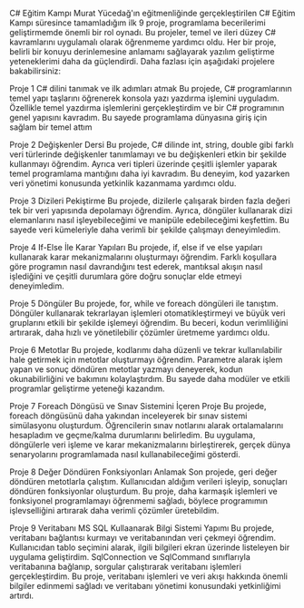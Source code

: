  C# Eğitim Kampı
Murat Yücedağ'ın eğitmenliğinde gerçekleştirilen C# Eğitim Kampı süresince tamamladığım ilk 9 proje, programlama becerilerimi geliştirmemde önemli bir rol oynadı. Bu projeler, temel ve ileri düzey C# kavramlarını uygulamalı olarak öğrenmeme yardımcı oldu. Her bir proje, belirli bir konuyu derinlemesine anlamamı sağlayarak yazılım geliştirme yeteneklerimi daha da güçlendirdi. Daha fazlası için aşağıdaki projelere bakabilirsiniz: 

 Proje 1  C# dilini tanımak ve ilk adımları atmak
Bu projede, C# programlarının temel yapı taşlarını öğrenerek konsola yazı yazdırma işlemini uyguladım. Özellikle temel yazdırma işlemlerini gerçekleştirdim ve bir C# programının genel yapısını kavradım. Bu sayede programlama dünyasına giriş için sağlam bir temel attım

 Proje 2  Değişkenler Dersi
Bu projede, C# dilinde int, string, double gibi farklı veri türlerinde değişkenler tanımlamayı ve bu değişkenleri etkin bir şekilde kullanmayı öğrendim. Ayrıca veri tipleri üzerinde çeşitli işlemler yaparak temel programlama mantığını daha iyi kavradım. Bu deneyim, kod yazarken veri yönetimi konusunda yetkinlik kazanmama yardımcı oldu.

 Proje 3  Dizileri Pekiştirme
Bu projede, dizilerle çalışarak birden fazla değeri tek bir veri yapısında depolamayı öğrendim. Ayrıca, döngüler kullanarak dizi elemanlarını nasıl işleyebileceğimi ve manipüle edebileceğimi keşfettim. Bu sayede veri kümeleriyle daha verimli bir şekilde çalışmayı deneyimledim.

 Proje 4  If-Else İle Karar Yapıları
Bu projede, if, else if ve else yapıları kullanarak karar mekanizmalarını oluşturmayı öğrendim. Farklı koşullara göre programın nasıl davrandığını test ederek, mantıksal akışın nasıl işlediğini ve çeşitli durumlara göre doğru sonuçlar elde etmeyi deneyimledim.

 Proje 5  Döngüler
Bu projede, for, while ve foreach döngüleri ile tanıştım. Döngüler kullanarak tekrarlayan işlemleri otomatikleştirmeyi ve büyük veri gruplarını etkili bir şekilde işlemeyi öğrendim. Bu beceri, kodun verimliliğini artırarak, daha hızlı ve yönetilebilir çözümler üretmeme yardımcı oldu.

 Proje 6  Metotlar
Bu projede, kodlarımı daha düzenli ve tekrar kullanılabilir hale getirmek için metotlar oluşturmayı öğrendim. Parametre alarak işlem yapan ve sonuç döndüren metotlar yazmayı deneyerek, kodun okunabilirliğini ve bakımını kolaylaştırdım. Bu sayede daha modüler ve etkili programlar geliştirme yeteneği kazandım.

 Proje 7  Foreach Döngüsü ve Sınav Sistemini İçeren Proje
Bu projede, foreach döngüsünü daha yakından inceleyerek bir sınav sistemi simülasyonu oluşturdum. Öğrencilerin sınav notlarını alarak ortalamalarını hesapladım ve geçme/kalma durumlarını belirledim. Bu uygulama, döngülerle veri işleme ve karar mekanizmalarını birleştirerek, gerçek dünya senaryolarını programlamada nasıl kullanabileceğimi gösterdi.

 Proje 8  Değer Döndüren Fonksiyonları Anlamak
Son projede, geri değer döndüren metotlarla çalıştım. Kullanıcıdan aldığım verileri işleyip, sonuçları döndüren fonksiyonlar oluşturdum. Bu proje, daha karmaşık işlemleri ve fonksiyonel programlamayı öğrenmemi sağladı, böylece programımın işlevselliğini artırarak daha verimli çözümler üretebildim.

 Proje 9  Veritabanı MS SQL Kullaanarak Bilgi Sistemi Yapımı
Bu projede, veritabanı bağlantısı kurmayı ve veritabanından veri çekmeyi öğrendim. Kullanıcıdan tablo seçimini alarak, ilgili bilgileri ekran üzerinde listeleyen bir uygulama geliştirdim. SqlConnection ve SqlCommand sınıflarıyla veritabanına bağlanıp, sorgular çalıştırarak veritabanı işlemleri gerçekleştirdim. Bu proje, veritabanı işlemleri ve veri akışı hakkında önemli bilgiler edinmemi sağladı ve veritabanı yönetimi konusundaki yetkinliğimi artırdı.

